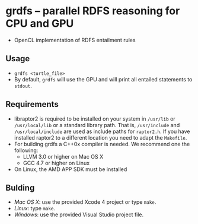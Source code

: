 grdfs &ndash; parallel RDFS reasoning for CPU and GPU
================================================
* OpenCL implementation of RDFS entailment rules

Usage
-----
* `grdfs <turtle_file>`
* By default, `grdfs` will use the GPU and will print all entailed statements 
to `stdout`.

Requirements
------------
* libraptor2 is required to be installed on your system in `/usr/lib` or
  `/usr/local/lib` or a standard library path. That is, `/usr/include` and 
  `/usr/local/include` are used as include paths for `raptor2.h`. If you 
  have installed raptor2 to a different location you need to adapt the 
  `Makefile`.
* For building grdfs a C++0x compiler is needed. We recommend one the following:
    * LLVM 3.0 or higher on Mac OS X
    * GCC 4.7 or higher on Linux
* On Linux, the AMD APP SDK must be installed

Bulding
-------
* _Mac OS X_: use the provided Xcode 4 project or type `make`.
* _Linux_: type `make`.
* _Windows_: use the provided Visual Studio project file.